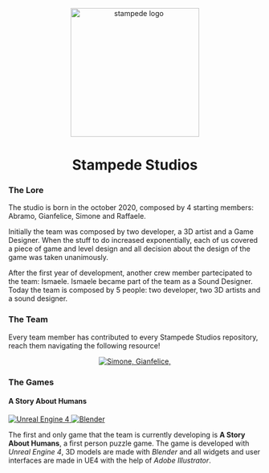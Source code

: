 <p align="center">
  <img src="https://user-images.githubusercontent.com/39314951/144038145-c47eff8c-b9df-41c6-98dd-9606c45a1574.png" width="256" title="stampede logo" />
  <h1 align="center"> Stampede Studios</h1>
</p>

<h3> The Lore </h3>
<p> The studio is born in the october 2020, composed by 4 starting members: Abramo, Gianfelice, Simone and Raffaele. </p>
<p> Initially the team was composed by two developer, a 3D artist and a Game Designer. When the stuff to do increased exponentially, each of us
  covered a piece of game and level design and all decision about the design of the game was taken unanimously.<p>
<p> After the first year of development, another crew member partecipated to the team: Ismaele. Ismaele became part of the team as a Sound Designer. 
  Today the team is composed by 5 people: two developer, two 3D artists and a sound designer.</p>

<h3> The Team </h3>
<p> Every team member has contributed to every Stampede Studios repository, reach them navigating the following resource! </p>

<p align="center">
  <a  href="https://github.com/StampedeStudios/.github/graphs/contributors">
    <img src="https://contributors-img.web.app/image?repo=StampedeStudios/.github" alt="Simone, Gianfelice," />
  </a>
</p>

<h3> The Games </h3>
<h4> A Story About Humans </h4>
<p align="left">
  <a href="https://www.unrealengine.com/en-US/"> <img src="https://img.shields.io/badge/unreal%20engine-4.26-green" title="Unreal Engine 4" /> </a>
  <a href="https://www.blender.org/"> <img src="https://img.shields.io/badge/blender-3.0-orange" title="Blender" /> </a>
</p>
<p> The first and only game that the team is currently developing is <b>A Story About Humans</b>, a first person puzzle game. The game is developed
  with <i>Unreal Engine 4</i>, 3D models are made with <i>Blender</i> and all widgets and user interfaces are made in UE4 with the help of <i>Adobe Illustrator</i>.
  

